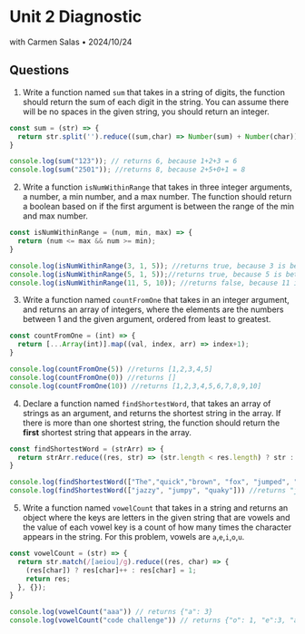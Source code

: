 # Unit 2 Diagnostic
with Carmen Salas • 2024/10/24

## Questions
1. Write a function named `sum` that takes in a string of digits, the function should return the sum of each digit in the string. You can assume there will be no spaces in the given string, you should return an integer. 
```js
const sum = (str) => {
  return str.split('').reduce((sum,char) => Number(sum) + Number(char));
}

console.log(sum("123")); // returns 6, because 1+2+3 = 6
console.log(sum("2501")); //returns 8, because 2+5+0+1 = 8
```

2. Write a function `isNumWithinRange` that takes in three integer arguments, a number, a min number, and a max number. The function should return a boolean based on if the first argument is between the range of the min and max number. 
```js
const isNumWithinRange = (num, min, max) => {
  return (num <= max && num >= min);
}

console.log(isNumWithinRange(3, 1, 5)); //returns true, because 3 is between 1 and 5 
console.log(isNumWithinRange(5, 1, 5));//returns true, because 5 is between 1 and 5 
console.log(isNumWithinRange(11, 5, 10)); //returns false, because 11 is not between 5 and 
```
3. Write a function named `countFromOne` that takes in an integer argument, and returns an array of integers, where the elements are the numbers between 1 and the given argument, ordered from least to greatest. 
```js
const countFromOne = (int) => {
  return [...Array(int)].map((val, index, arr) => index+1);
}

console.log(countFromOne(5)) //returns [1,2,3,4,5]
console.log(countFromOne(0)) //returns []
console.log(countFromOne(10)) //returns [1,2,3,4,5,6,7,8,9,10]
```
4. Declare a function named `findShortestWord`, that takes an array of strings as an argument, and returns the shortest string in the array. If there is more than one shortest string, the function should return the **first** shortest string that appears in the array. 
```js
const findShortestWord = (strArr) => {
  return strArr.reduce((res, str) => (str.length < res.length) ? str : res);
}

console.log(findShortestWord(["The","quick","brown", "fox", "jumped", "over", "the", "lazy", "dog"])) //returns "The"
console.log(findShortestWord(["jazzy", "jumpy", "quaky"])) //returns "jazzy"
```
5. Write a function named `vowelCount` that takes in a string and returns an object where the keys are letters in the given string that are vowels and the value of each vowel key is a count of how many times the character appears in the string. For this problem, vowels are `a`,`e`,`i`,`o`,`u`.
```js
const vowelCount = (str) => {
  return str.match(/[aeiou]/g).reduce((res, char) => {
    (res[char]) ? res[char]++ : res[char] = 1;
    return res;
  }, {});
}

console.log(vowelCount("aaa")) // returns {"a": 3}
console.log(vowelCount("code challenge")) // returns {"o": 1, "e":3, "a":1,}
```